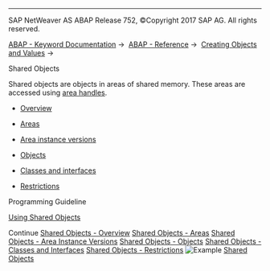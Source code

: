   

* * *

SAP NetWeaver AS ABAP Release 752, ©Copyright 2017 SAP AG. All rights reserved.

[ABAP - Keyword Documentation](javascript:call_link\('abenabap.htm'\)) →  [ABAP - Reference](javascript:call_link\('abenabap_reference.htm'\)) →  [Creating Objects and Values](javascript:call_link\('abencreate_objects.htm'\)) → 

Shared Objects

Shared objects are objects in areas of shared memory. These areas are accessed using [area handles](javascript:call_link\('abenarea_handle_glosry.htm'\) "Glossary Entry").

-   [Overview](javascript:call_link\('abenshm_oview.htm'\))

-   [Areas](javascript:call_link\('abenshm_areas.htm'\))

-   [Area instance versions](javascript:call_link\('abenshm_area_instance_access.htm'\))

-   [Objects](javascript:call_link\('abenshm_objects.htm'\))

-   [Classes and interfaces](javascript:call_link\('abenshm_classes.htm'\))

-   [Restrictions](javascript:call_link\('abenshm_restrictions.htm'\))

Programming Guideline

[Using Shared Objects](javascript:call_link\('abenuse_shared_objects_guidl.htm'\) "Guideline")

Continue
[Shared Objects - Overview](javascript:call_link\('abenshm_oview.htm'\))
[Shared Objects - Areas](javascript:call_link\('abenshm_areas.htm'\))
[Shared Objects - Area Instance Versions](javascript:call_link\('abenshm_area_instance_access.htm'\))
[Shared Objects - Objects](javascript:call_link\('abenshm_objects.htm'\))
[Shared Objects - Classes and Interfaces](javascript:call_link\('abenshm_classes.htm'\))
[Shared Objects - Restrictions](javascript:call_link\('abenshm_restrictions.htm'\))
![Example](exa.gif "Example") [Shared Objects](javascript:call_link\('abenshared_objects_abexa.htm'\))